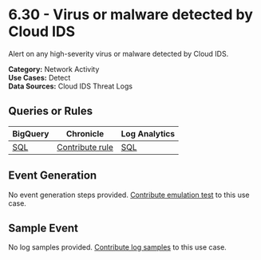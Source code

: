 # 6.30 - Virus or malware detected by Cloud IDS
Alert on any high-severity virus or malware detected by Cloud IDS.


**Category:** Network Activity
</br>
**Use Cases:** Detect
</br>
**Data Sources:** Cloud IDS Threat Logs
</br>



## Queries or Rules
BigQuery | Chronicle | Log Analytics
--- | --- | ---
[SQL](../../backends/bigquery/sql/6_30_virus_or_malware_detected_by_cloud_IDS.sql) | [Contribute rule](../../CONTRIBUTING.md) | [SQL](../../backends/log_analytics/sql/6_30_virus_or_malware_detected_by_cloud_IDS.sql)

## Event Generation
No event generation steps provided. [Contribute emulation test](../../CONTRIBUTING.md) to this use case.

## Sample Event
No log samples provided. [Contribute log samples](../../CONTRIBUTING.md) to this use case.

